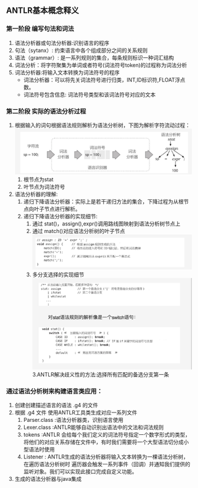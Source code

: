 ## ANTLR基本概念释义
### 第一阶段  编写句法和词法
  1. 语法分析器或句法分析器:识别语言的程序
  2. 句法（sytanx）: 约束语言中各个组成部分之间的关系规则
  3. 语法（grammar）: 是一系列规则的集合，每条规则标识一种词汇结构
  4. 词法分析：将字符聚集为单词或者符号(词法符号token)的过程称为词法分析
  5. 词法分析器:将输入文本转换为词法符号的程序
     - 词法分析器：可以将先关词法符号进行归类，INT,ID标识符,FLOAT浮点数。
     - 词法符号包含信息: 词法符号类型和该词法符号对应的文本
### 第二阶段 实际的语法分析过程
  1. 根据输入的词句根据语法规则解析为语法分析树，下图为解析字符流动过程：
![img.png](img.png)
        1. 根节点为stat
        2. 叶节点为词法符号
  2. 语法分析器的理解:
     1. 递归下降语法分析器：实际上是若干递归方法的集合，下降过程为从根节点向叶子节点进行解析。
     2. 递归下降语法分析器的实现细节:
        1. 通过 stat()，assign(),expr()调用路线图映射到语法分析树节点上
        2. 通过 match()对应语法分析树的叶子节点
            ![img_1.png](img_1.png)
        3. 多分支选择的实现细节 
        ![img_2.png](img_2.png)
     3.ANTLR解决歧义性的方法:选择所有匹配的备选分支第一条
  ###  通过语法分析树来构建语言类应用：
  1. 创建创建描述语言的语法  .g4 的文件
  2. 根据 .g4 文件 使用ANTLR工具类生成对应一系列文件
     1. Parser.class :语法分析器类，识别语言使用
     2. Lexer.class  :ANTLR能够自动识别出语法中的文法和词法规则
     3. tokens  :ANTLR 会给每个我们定义的词法符号指定一个数字形式的类型，将他们的对应关系存储在文件中，有时我们需要将一个大型语法切分成小型语法时使用
     4. Listener : ANTLR生成的语法分析器将输入文本转换为一棵语法分析树，在遍历语法分析树时 遍历器会触发一系列事件（回调）并通知我们提供的监听对象。我们可以实现此接口完成自定义功能。
  3. 生成的语法分析器与java集成

  
